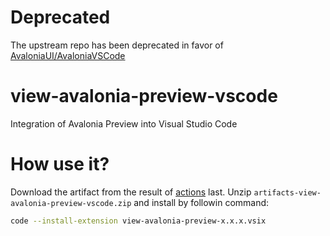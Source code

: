 # Deprecated

The upstream repo has been deprecated in favor of [AvaloniaUI/AvaloniaVSCode](https://github.com/AvaloniaUI/AvaloniaVSCode)

# view-avalonia-preview-vscode

Integration of Avalonia Preview into Visual Studio Code

# How use it?

Download the artifact from the result of [actions](https://github.com/rstm-sf/view-avalonia-preview-vscode/actions) last. Unzip `artifacts-view-avalonia-preview-vscode.zip` and install by followin command:
```sh
code --install-extension view-avalonia-preview-x.x.x.vsix
```

